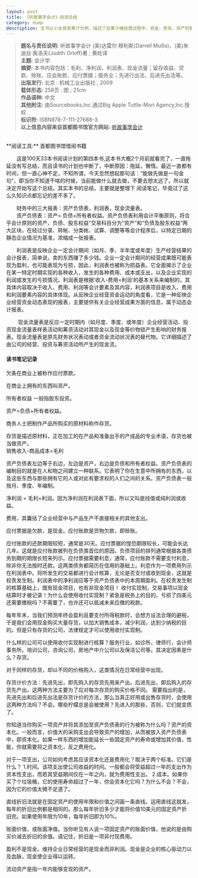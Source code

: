 ```yaml
---
layout: post
title: 《听故事学会计》阅读总结
category: dump
description: 全书以小女孩卖果汁为例，描述了在果汁摊经营过程中，资金，债务，资产的管理，收入计算等等。在读故事的过程中，就学习了会计知识
---
```


> **题名与责任说明:** 听故事学会计 (美)达雷尔·穆利斯(Darrell Mullis)，(美)朱迪丝·奥洛夫(Judith Orloff)著 ; 黄屹译 <br/>
**主题:** 会计学 <br/>
**摘要:** 本书内容包括：毛利、净利润、利润表、现金流量；留存收益、贷款、赊账、应会账款、应付票据；服务业；先进行出法、后进先出法等。 <br/>
**出版发行:** 北京 : 机械工业出版社 , 2009 <br/>
**载体形态:** 258页 : 图 ; 21cm <br/>
**作品语种:** 中文 <br/>
**其他附注:** 由Sourcebooks,Inc.通过Big Apple Tuttle-Mori Agency,Inc.授权 <br/>
**标识符:** ISBN978-7-111-27688-3 <br/>
**以上信息内容来自首都图书馆官方网站:** [听故事学会计](http://primo.clcn.net.cn:1701/primo_library/libweb/action/display.do;jsessionid=AE8D1B164AAC9A31D93EF24DF7526C36?tabs=detailsTab&ct=display&fn=search&doc=CLCN_ALEPH_CN001118674&indx=2&recIds=CLCN_ALEPH_CN001118674&recIdxs=1&elementId=1&renderMode=poppedOut&displayMode=full&frbrVersion=&frbg=&&vl(23971421UI0)=title&dscnt=0&scp.scps=scope%3A%28ST%29+&mode=Basic&vid=ST&srt=rank&tab=default_tab&dum=true&vl(freeText0)=听故事学会计&dstmp=1530671347055) 
<br>
**阅读工具:** 首都图书馆借阅书籍

&#8195;&#8195;这是100天33本书阅读计划的第四本书,这本书大概2个月前就看完了，一直拖延没有写总结，而且读书的计划也中断了，中断原因：拖延，懒惰。最近一直都有时间，但一直心神不定，不知所谓，今天忽然想起那句话：“能做先做是一句金句”，即当你不知道干啥的时候，当前能做什么就去做，不要去想太远了。所以就决定开始写这个总结。其实本书的总结，主要就是整理下 阅读笔记，毕竟过了这么久知识点都忘记的差不多了。<br>

&#8195;&#8195;财务中的三大报表：资产负债表，利润表，现金流量表。<br>
&#8195;&#8195;资产负债表：资产= 负债+所有者权益。资产负债表利用会计平衡原则，将合乎会计原则的资产、负债、股东权益”交易科目分为“资产”和“负债及股东权益”两大区块，在经过分录、转帐、分类帐、试算、调整等等会计程序后，以特定日期的静态企业情况为基准，浓缩成一张报表。<br>

&#8195;&#8195;利润表是反映企业一定会计期间（如月、季、半年度或年度）生产经营结果的会计报表，简单说，卖的东西赚了多少钱。企业一定会计期间的经营成果既可能表现为盈利，也可能表现为亏损，因此，利润表也被称为损益表。它全面揭示了企业在某一特定时期实现的各种收入，发生的各种费用、成本或支出，以及企业实现的利润或发生的亏损情况。利润表是根据‘收入-费用=利润’的基本关系来编制的，其具体内容取决于收入、费用、利润等会计要素及其内容，利润表项目是收入、费用和利润要素内容的具体体现。从反映企业经营资金运动的角度看，它是一种反映企业经营资金动态表现的报表，主要提供有关企业经营成果方面的信息，属于动态会计报表。

&#8195;&#8195; 现金流量表是反应一定时期内（如月度、季度、或年度）企业经营活动、投资现金流量表样表活动和筹资活动对其现金以及现金等价物锁产生影响的财务报表。现金流量表是原先财务状况表动或者资金流动状况表的替代物。它详细描述了由公司的经营、投资与筹资活动所产生的现金流。

#### 读书笔记记录 ####

欠条在商业上被称作应付票款。<br>

在商业上拥有的东西叫资产。<br>

所有者权益 一般指股东投资。<br>

资产=负债+所有者权益。<br>

商务人士把制作产品所购买的原材料称作存货。<br>

存货是描述原材料，正在加工的在产品和准备出手的产成品的专业术语，存货也被当做资产。<br>
销售收入-商品成本=毛利 <br>

资产负债表左边等于右边，左边是资产，右边是负债和所有者权益。资产负债表的编制目的就是在人和物之间建立一种联系。它表明了你在生意中所拥有的东西，以及这些东西与那些拥有它的人或对此有要求权的人们之间的关系。资产负债表一般按月、季度、年编制。<br>

净利润 = 毛利=利润。因为净利润在利润表下面，所以又叫底线值或纯利润或收益。<br>

费用，其囊括了企业经营中与产品生产不直接相关的其他支出。<br>

应付票据是欠款，是现金。应付账款是货物欠款，即赊账。<br>

应付账款的还款期限较短，通常是30天。应付票据的惶恐期限较长，可能会长达几年。这就是应付账款被列在负债类首位的原因，负债项目的排列通常根据各类债务到期的期限长短来列示。应付票据需要利息，通常，应付账款不需要支付利息，除非你无法按时还款。这两类债务都简历在信用的基础上。利息作为一项费用列示在利润表中。将所发生的交易都进行会计核算，无论是否支付或收到现金，这就是权责发生制。利润表中的净利润应等于资产负债表中的本周期盈利。在权责发生制的核算基础上，既有现金项目，也有非现金项目！ 收付实现制，交易事项以现金结算时才被记录！为什么会使用收付实现制？紧急是税务上的目的。亏损了四美元还需要缴税吗？不需要了，也许还可以抵减未来应缴的税款。<br>

每年年末，当我们预测年终会盈利且要支付所得税款时，会想方设法合理的避税，于是我们会用现金购买大量存货，以加大销售成本，减少利润，达到少纳税的目的。但是只有存货的公司，法律规定才可以使用收付实现制。<br>

什么样的公司可以使用收付实现制进行核算？服务行业，如诊所，律师行，会计师事务所，培训公司，咨询公司，房地产中介公司以及保洁公司等。其决定因素是什么？存货。<br>

对于同样的存货，却以不同的价格购入，这类情况在日常经营中出现。<br>

存货计价方法：先进先出，即先购入的存货先用来产出。后进先出，即后购入的存货先产出。这两种方法主要为了应对每次存货的购买价格不同。 需要指出的是，先进先出和后进先出法是存货计价的方法，那么当真正好用或出售存货时，会使用这两种方法吗？不会。哪些柠檬总是会被使用？先进入的那些，否则，它们就变质了。<br>

你知道当你购买一项资产并将其添加至资产负债表的行为被称为什么吗？资产的资本化。一般而言，价值大的采购支出会导致资产的增加，从而被放入资产负债表中，即资本化。如果一样东西的增加能延长一些固定资产的寿命或增加其价值，性能，你就需要将之资本化，反之费用化。<br>

对于一项支出，公司如何考虑其应该资本化还是费用化？取决于两个标准。它们是什么？
1.时间。该项支出使公司收益的时间。一般都会将受益超过一年的支出作为资本性支出，而若其受益期间仅在一年之内，就为费用性支出。
2.成本。如果你买了个垃圾桶，它的使用寿命超过了一年，你会资本化它吗？为什么不会？不会，因为它的价值太微不足道了。<br>

直线折旧法就是在固定资产的使用年限和价值之间画一条直线。运用直线这就发，每年的折旧比例都是相同的。那么每年折旧多少才能将价值10美元的固定资产折旧完。如果使用年限为10年，每年折旧即为10%。<br>

账面价值，或账面净值。当你听见有人说一项固定资产的账面价值，他说的是由购买价减去折旧的余值。请记住，折旧是一项非付现费用。<br>

盈利不是现金。维持企业日常经营的是现金而非利润。现金是企业的核心驱动力以及血脉，现金使企业得以运转。<br>

流动资产是指一年内能够变现的资产。<br>




[Bill Wang]:    http://billsmiless.github.io  "Bill Wang"


